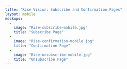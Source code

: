 ```yaml
---
title: "Rise Vision: Subscribe and Confirmation Pages"
layout: mobile
mockups:
  -
    image: "Rise-subscribe-mobile.jpg"
    title: "Subscribe Page"
  -
    image: "Rise-confirmation-mobile.jpg"
    title: "Confirmation Page"
  -
    image: "Rise-unsubscribe-mobile.jpg"
    title: "Unsubscribe Page"
---
```

